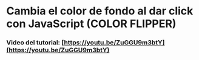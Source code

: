 # Cambia el color de fondo al dar click con JavaScript (COLOR FLIPPER)
### Video del tutorial: [https://youtu.be/ZuGGU9m3btY](https://youtu.be/ZuGGU9m3btY)


